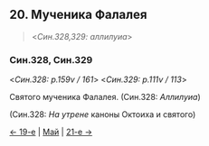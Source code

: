 
## 20. Мученика Фалалея

> <*Син.328,329: аллилуиа*>

### Син.328, Син.329

<*Син.328: p.159v / 161*>
<*Син.329: p.111v / 113*>

Святого мученика Фалалея. (Син.328: *Аллилуиа*)

(Син.328: *На утрене* каноны Октоиха и святого)

[← 19-е](05_19_SAB.ru.md) | [Май](README.md#20-й) | [21-е →](05_21_SAB.ru.md)
